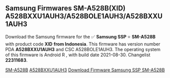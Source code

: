 <h2>Samsung Firmwares SM-A528B(XID) A528BXXU1AUH3/A528BOLE1AUH3/A528BXXU1AUH3</h2>
Download the Samsung firmware for the ✅ <strong>Samsung SSP </strong> ⭐ <strong>SM-A528B</strong> with product code <strong>XID</strong> <strong> from Indonesia</strong>. This firmware has version number PDA <strong>A528BXXU1AUH3</strong> and CSC A528BOLE1AUH3. The operating system of this firmware is Android R , with build date 2021-08-30. Changelist <strong>22311683</strong>.


[SM-A528B](https://samfirm.shop/samsung/model/SM-A528B)
[A528BXXU1AUH3](https://samfirm.shop/samsung/pda/A528BXXU1AUH3)
[Download Firmware Samsung SSP SM-A528B](https://samfirm.shop/samsung/firmware/454149)
